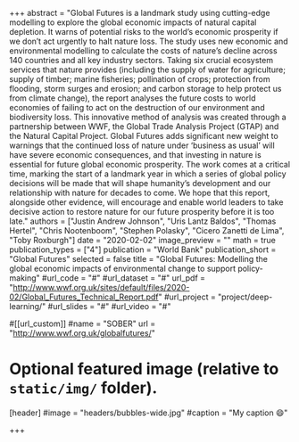 +++
abstract = "Global Futures is a landmark study using cutting-edge modelling to explore the global economic impacts of natural capital depletion. It warns of potential risks to the world’s economic prosperity if we don’t act urgently to halt nature loss. The study uses new economic and environmental modelling to calculate the costs of nature’s decline across 140 countries and all key industry sectors. Taking six crucial ecosystem services that nature provides (including the supply of water for agriculture; supply of timber; marine fisheries; pollination of crops; protection from flooding, storm surges and erosion; and carbon storage to help protect us from climate change), the report analyses the future costs to world economies of failing to act on the destruction of our environment and biodiversity loss. This innovative method of analysis was created through a partnership between WWF, the Global Trade Analysis Project (GTAP) and the Natural Capital Project. Global Futures adds significant new weight to warnings that the continued loss of nature under ‘business as usual’ will have severe economic consequences, and that investing in nature is essential for future global economic prosperity. The work comes at a critical time, marking the start of a landmark year in which a series of global policy decisions will be made that will shape humanity’s development and our relationship with nature for decades to come. We hope that this report, alongside other evidence, will encourage and enable world leaders to take decisive action to restore nature for our future prosperity before it is too late."
authors = ["Justin Andrew Johnson", "Uris Lantz Baldos", "Thomas Hertel", "Chris Nootenboom", "Stephen Polasky", "Cicero Zanetti de Lima", "Toby Roxburgh"]
date = "2020-02-02"
image_preview = ""
math = true
publication_types = ["4"]
publication = "World Bank"
publication_short = "Global Futures"
selected = false
title = "Global Futures: Modelling the global economic impacts of environmental change to support policy-making"
#url_code = "#"
#url_dataset = "#"
url_pdf = "http://www.wwf.org.uk/sites/default/files/2020-02/Global_Futures_Technical_Report.pdf"
#url_project = "project/deep-learning/"
#url_slides = "#"
#url_video = "#"

#[[url_custom]]
#name = "SOBER"
url = "http://www.wwf.org.uk/globalfutures/"

# Optional featured image (relative to `static/img/` folder).
[header]
#image = "headers/bubbles-wide.jpg"
#caption = "My caption :smile:"

+++
